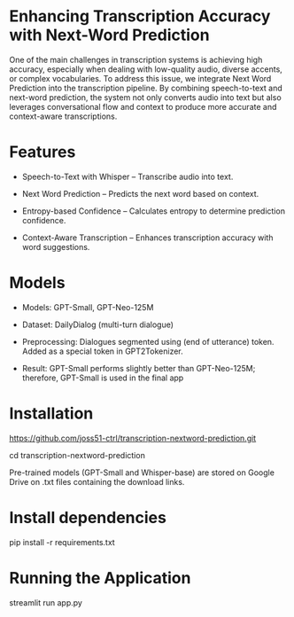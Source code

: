 # Enhancing Transcription Accuracy with Next-Word Prediction
One of the main challenges in transcription systems is achieving high accuracy, especially when dealing with low-quality audio, diverse accents, or complex vocabularies. To address this issue, we integrate Next Word Prediction into the transcription pipeline. By combining speech-to-text and next-word prediction, the system not only converts audio into text but also leverages conversational flow and context to produce more accurate and context-aware transcriptions.

# Features
* Speech-to-Text with Whisper – Transcribe audio into text.
  
* Next Word Prediction – Predicts the next word based on context.
  
* Entropy-based Confidence – Calculates entropy to determine prediction confidence.

* Context-Aware Transcription – Enhances transcription accuracy with word suggestions.

# Models
* Models: GPT-Small, GPT-Neo-125M

* Dataset: DailyDialog (multi-turn dialogue)

* Preprocessing: Dialogues segmented using <eou> (end of utterance) token. Added as a special token in GPT2Tokenizer.

* Result: GPT-Small performs slightly better than GPT-Neo-125M; therefore, GPT-Small is used in the final app

# Installation
https://github.com/joss51-ctrl/transcription-nextword-prediction.git

cd transcription-nextword-prediction

Pre-trained models (GPT-Small and Whisper-base) are stored on Google Drive on .txt files containing the download links.

# Install dependencies
pip install -r requirements.txt

# Running the Application
streamlit run app.py
  
